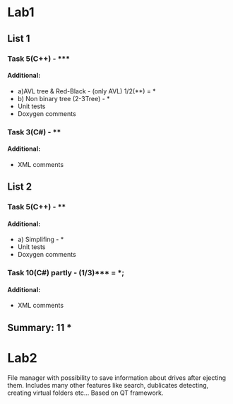 # Lab1

## List 1
### Task 5(C++) - ***
#### Additional: 
- a)AVL tree & Red-Black - (only AVL) 1/2(**) = *
- b) Non binary tree (2-3Tree) - *
- Unit tests 
- Doxygen comments
### Task 3(C#) - **
#### Additional: 
- XML comments
## List 2
### Task 5(C++) - **
#### Additional: 
- a) Simplifing - *
- Unit tests 
- Doxygen comments
### Task 10(C#) partly - (1/3)*** = *;
#### Additional:
- XML comments

## Summary: 11 *


# Lab2
File manager with possibility to save information about drives after ejecting them. Includes many other features like search, dublicates detecting, creating virtual folders etc... Based on QT framework.

